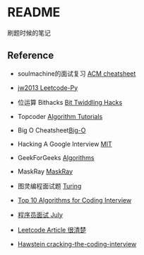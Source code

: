 # README
刷题时候的笔记

## Reference
+ soulmachine的面试复习 [ACM cheatsheet](https://github.com/soulmachine/acm-cheat-sheet)

+ [jw2013 Leetcode-Py](https://github.com/jw2013/Leetcode-Py)

+ 位运算 Bithacks [Bit Twiddling Hacks](http://graphics.stanford.edu/~seander/bithacks.html)

+ Topcoder [Algorithm Tutorials](http://community.topcoder.com/tc?module=Static&d1=tutorials&d2=alg_index)

+ Big O Cheatsheet[Big-O](http://bigocheatsheet.com/)

+ Hacking A Google Interview [MIT](http://courses.csail.mit.edu/iap/interview)

+ GeekForGeeks [Algorithms](http://www.geeksforgeeks.org/fundamentals-of-algorithms/)

+ MaskRay [MaskRay](https://github.com/MaskRay/LeetCode)

+ 图灵编程面试题 [Turing](http://www.ituring.com.cn/minibook/787)

+ [Top 10 Algorithms for Coding Interview](http://www.programcreek.com/2012/11/top-10-algorithms-for-coding-interview/)

+ [程序员面试 July](https://github.com/julycoding/The-Art-Of-Programming-By-July/tree/master/ebook/zh)

+ [Leetcode Article 很清楚](http://articles.leetcode.com/)

+ [Hawstein cracking-the-coding-interview](https://github.com/Hawstein/cracking-the-coding-interview)
